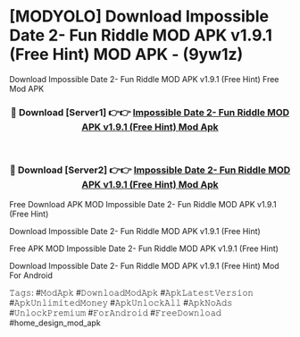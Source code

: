 # [MODYOLO] Download Impossible Date 2- Fun Riddle MOD APK v1.9.1 (Free Hint) MOD APK - (9yw1z)
Download Impossible Date 2- Fun Riddle MOD APK v1.9.1 (Free Hint) Free Mod APK

<div align="center">
<h3>🔴 Download [Server1] 👉👉 <a href="https://apk-comot.site?title=Impossible_Date_2-_Fun_Riddle_MOD_APK_v1.9.1_(Free_Hint)">Impossible Date 2- Fun Riddle MOD APK v1.9.1 (Free Hint) Mod Apk</a></h3><br>

<h3>🔴 Download [Server2] 👉👉 <a href="https://apk-comot.site?title=Impossible_Date_2-_Fun_Riddle_MOD_APK_v1.9.1_(Free_Hint)">Impossible Date 2- Fun Riddle MOD APK v1.9.1 (Free Hint) Mod Apk</a></h3>
</div>


Free Download APK MOD Impossible Date 2- Fun Riddle MOD APK v1.9.1 (Free Hint)

Download Impossible Date 2- Fun Riddle MOD APK v1.9.1 (Free Hint) 

Free APK MOD Impossible Date 2- Fun Riddle MOD APK v1.9.1 (Free Hint) 

Download Impossible Date 2- Fun Riddle MOD APK v1.9.1 (Free Hint) Mod For Android

𝚃𝚊𝚐𝚜: #𝙼𝚘𝚍𝙰𝚙𝚔 #𝙳𝚘𝚠𝚗𝚕𝚘𝚊𝚍𝙼𝚘𝚍𝙰𝚙𝚔 #𝙰𝚙𝚔𝙻𝚊𝚝𝚎𝚜𝚝𝚅𝚎𝚛𝚜𝚒𝚘𝚗 #𝙰𝚙𝚔𝚄𝚗𝚕𝚒𝚖𝚒𝚝𝚎𝚍𝙼𝚘𝚗𝚎𝚢 #𝙰𝚙𝚔𝚄𝚗𝚕𝚘𝚌𝚔𝙰𝚕𝚕 #𝙰𝚙𝚔𝙽𝚘𝙰𝚍𝚜 #𝚄𝚗𝚕𝚘𝚌𝚔𝙿𝚛𝚎𝚖𝚒𝚞𝚖 #𝙵𝚘𝚛𝙰𝚗𝚍𝚛𝚘𝚒𝚍 #𝙵𝚛𝚎𝚎𝙳𝚘𝚠𝚗𝚕𝚘𝚊𝚍 #home_design_mod_apk